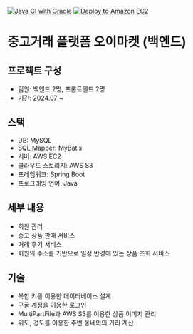 [![Java CI with Gradle](https://github.com/dlrms6172/cucumber_market_backend/actions/workflows/integrate.yml/badge.svg)](https://github.com/dlrms6172/cucumber_market_backend/actions/workflows/integrate.yml)
[![Deploy to Amazon EC2](https://github.com/dlrms6172/cucumber_market_backend/actions/workflows/deploy.yml/badge.svg)](https://github.com/dlrms6172/cucumber_market_backend/actions/workflows/deploy.yml)

# 중고거래 플랫폼 오이마켓 (백엔드)

## 프로젝트 구성
 * 팀원: 백엔드 2명, 프론트엔드 2명
 * 기간: 2024.07 ~

## 스택
 * DB: MySQL
 * SQL Mapper: MyBatis
 * 서버: AWS EC2
 * 클라우드 스토리지: AWS S3
 * 프레임워크: Spring Boot
 * 프로그래밍 언어: Java

## 세부 내용
 * 회원 관리
 * 중고 상품 판매 서비스
 * 거래 후기 서비스
 * 회원의 주소를 기반으로 일정 반경에 있는 상품 조회 서비스

## 기술
 * 복합 키를 이용한 데이터베이스 설계
 * 구글 계정을 이용한 로그인
 * MultiPartFile과 AWS S3를 이용한 상품 이미지 관리
 * 위도, 경도를 이용한 주변 동네와의 거리 계산
